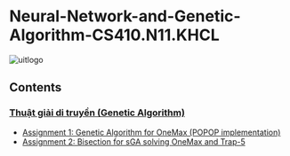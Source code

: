 # Neural-Network-and-Genetic-Algorithm-CS410.N11.KHCL
![uitlogo](https://www.uit.edu.vn/sites/vi/files/resize/images/Logos/Logo_UIT_In-218x260.jpg)

## Contents
### [Thuật giải di truyền (Genetic Algorithm)](https://github.com/duypd1309/Neural-Network-and-Genetic-Algorithm-CS410.N11.KHCL/tree/main/Thu%E1%BA%ADt%20gi%E1%BA%A3i%20di%20truy%E1%BB%81n%20(Genetic%20Algorithm)) 
- [Assignment 1: Genetic Algorithm for OneMax (POPOP implementation)](https://github.com/duypd1309/Neural-Network-and-Genetic-Algorithm-CS410.N11.KHCL/tree/main/Thu%E1%BA%ADt%20gi%E1%BA%A3i%20di%20truy%E1%BB%81n%20(Genetic%20Algorithm)/Genetic%20Algorithm%20for%20OneMax%20(POPOP%20implementation))
- [Assignment 2: Bisection for sGA solving OneMax and Trap-5](https://github.com/duypd1309/Neural-Network-and-Genetic-Algorithm-CS410.N11.KHCL/tree/main/Thu%E1%BA%ADt%20gi%E1%BA%A3i%20di%20truy%E1%BB%81n%20(Genetic%20Algorithm)/Bisection%20for%20sGA)
